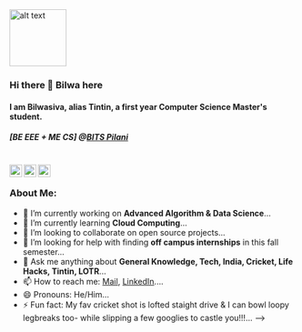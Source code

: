 <img src="https://github.com/rahul799/rahul799/blob/master/Hi.gif" alt="alt text" width="100" height="100" />

### Hi there 👋 Bilwa here

#### I am Bilwasiva, alias Tintin, a first year Computer Science Master's student.
##### [BE EEE + ME CS] @[BITS Pilani](https://www.bits-pilani.ac.in/)

<br/>
<a href="https://twitter.com/bilwasiva">
  <img align="left" alt="Bilwasiva | Twitter" width="22px" src="https://cdn.jsdelivr.net/npm/simple-icons@v3/icons/twitter.svg" />
</a>
<a href="https://www.linkedin.com/in/bilwasiva-basu-mallick-503795109/">
  <img align="left" alt="Bilwa's LinkdeIN" width="22px" src="https://cdn.jsdelivr.net/npm/simple-icons@v3/icons/linkedin.svg" />
</a>
<a href="https://bilwasiva.wordpress.com">
  <img align="left" alt="BIlwa's Wordpress" width="22px" src="https://cdn.jsdelivr.net/npm/simple-icons@v3/icons/leetcode.svg" />
</a>
<br />


### About Me:

- 🔭 I’m currently working on **Advanced Algorithm & Data Science**...
- 🌱 I’m currently learning **Cloud Computing**...
- 👯 I’m looking to collaborate on open source projects...
- 🤔 I’m looking for help with finding **off campus internships** in this fall semester...
- 💬 Ask me anything about **General Knowledge, Tech, India, Cricket, Life Hacks, Tintin, LOTR**...
- 📫 How to reach me: [Mail](mailto:tintinmyself@gmail.com), [LinkedIn](https://www.linkedin.com/in/bilwasiva-basu-mallick-503795109/)....
- 😄 Pronouns: He/Him...
- ⚡ Fun fact: My fav cricket shot is lofted staight drive & I can bowl loopy legbreaks too- while slipping a few googlies to castle you!!!...
-->

